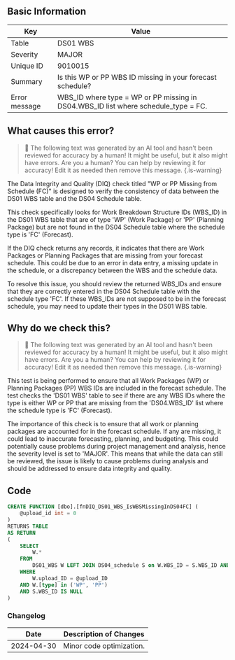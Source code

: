 ## Basic Information

| Key           | Value                                                                              |
| ------------- | ---------------------------------------------------------------------------------- |
| Table         | DS01 WBS                                                                           |
| Severity      | MAJOR                                                                            |
| Unique ID     | 9010015                                                                            |
| Summary       | Is this WP or PP WBS ID missing in your forecast schedule?                         |
| Error message | WBS_ID where type = WP or PP missing in DS04.WBS_ID list where schedule_type = FC. |

## What causes this error?

> :robot: The following text was generated by an AI tool and hasn't been reviewed for accuracy by a human! It might be useful, but it also might have errors. Are you a human? You can help by reviewing it for accuracy! Edit it as needed then remove this message.
> {.is-warning}

The Data Integrity and Quality (DIQ) check titled "WP or PP Missing from Schedule (FC)" is designed to verify the consistency of data between the DS01 WBS table and the DS04 Schedule table.

This check specifically looks for Work Breakdown Structure IDs (WBS_ID) in the DS01 WBS table that are of type 'WP' (Work Package) or 'PP' (Planning Package) but are not found in the DS04 Schedule table where the schedule type is 'FC' (Forecast).

If the DIQ check returns any records, it indicates that there are Work Packages or Planning Packages that are missing from your forecast schedule. This could be due to an error in data entry, a missing update in the schedule, or a discrepancy between the WBS and the schedule data.

To resolve this issue, you should review the returned WBS_IDs and ensure that they are correctly entered in the DS04 Schedule table with the schedule type 'FC'. If these WBS_IDs are not supposed to be in the forecast schedule, you may need to update their types in the DS01 WBS table.

## Why do we check this?

> :robot: The following text was generated by an AI tool and hasn't been reviewed for accuracy by a human! It might be useful, but it also might have errors. Are you a human? You can help by reviewing it for accuracy! Edit it as needed then remove this message.
> {.is-warning}

This test is being performed to ensure that all Work Packages (WP) or Planning Packages (PP) WBS IDs are included in the forecast schedule. The test checks the 'DS01 WBS' table to see if there are any WBS IDs where the type is either WP or PP that are missing from the 'DS04.WBS_ID' list where the schedule type is 'FC' (Forecast).

The importance of this check is to ensure that all work or planning packages are accounted for in the forecast schedule. If any are missing, it could lead to inaccurate forecasting, planning, and budgeting. This could potentially cause problems during project management and analysis, hence the severity level is set to 'MAJOR'. This means that while the data can still be reviewed, the issue is likely to cause problems during analysis and should be addressed to ensure data integrity and quality.

## Code

```sql
CREATE FUNCTION [dbo].[fnDIQ_DS01_WBS_IsWBSMissingInDS04FC] (
	@upload_id int = 0
)
RETURNS TABLE
AS RETURN
(
	SELECT
		W.*
	FROM
		DS01_WBS W LEFT JOIN DS04_schedule S on W.WBS_ID = S.WBS_ID AND S.schedule_type = 'FC' AND S.upload_ID = @upload_ID
	WHERE
		W.upload_ID = @upload_ID
    AND W.[type] in ('WP', 'PP')
    AND S.WBS_ID IS NULL
)
```

### Changelog

| Date       | Description of Changes   |
| ---------- | ------------------------ |
| 2024-04-30 | Minor code optimization. |

